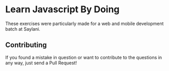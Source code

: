 # Learn Javascript By Doing

These exercises were particularly made for a web and mobile development batch at Saylani.

## Contributing

If you found a mistake in question or want to contribute to the questions in any way, just send a Pull Request!